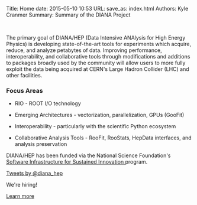 Title: Home
date: 2015-05-10 10:53
URL:
save_as: index.html
Authors: Kyle Cranmer
Summary: Summary of the DIANA Project

<br clear="all" />

<!-- using bootstrap3 grid layout here -->

The primary goal of DIANA/HEP (Data Intensive ANAlysis for High Energy Physics)
is developing state-of-the-art tools for experiments which acquire,
reduce, and analyze petabytes of data. Improving performance, interoperability,
and collaborative tools through modifications and additions to packages broadly
used by the community will allow users to more fully exploit the data being
acquired at CERN's Large Hadron Collider (LHC) and other facilities.

### Focus Areas

   * RIO - ROOT I/O technology

   * Emerging Architectures - vectorization, parallelization, GPUs (GooFit)

   * Interoperability - particularly with the scientific Python ecosystem

   * Collaborative Analysis Tools - RooFit, RooStats, HepData interfaces, and analysis preservation

DIANA/HEP has been funded via the National Science Foundation's [Software Infrastructure for Sustained Innovation ](http://www.nsf.gov/pubs/2014/nsf14520/nsf14520.htm) program.
   


<div class="row">
  <div class="col-md-6">
	<a class="twitter-timeline" href="https://twitter.com/diana_hep" data-widget-id="597346978662592512">Tweets by @diana_hep</a> <script>!function(d,s,id){var js,fjs=d.getElementsByTagName(s)[0],p=/^http:/.test(d.location)?'http':'https';if(!d.getElementById(id)){js=d.createElement(s);js.id=id;js.src=p+"://platform.twitter.com/widgets.js";fjs.parentNode.insertBefore(js,fjs);}}(document,"script","twitter-wjs");</script>
  </div>
  <div class="col-md-6">
  	<div class="jumbotron">
	  <p>We're hiring!</p>
	  <p><a class="btn btn-primary btn-lg" href="/pages/jobs.html" role="button">Learn more</a></p>
	</div>
  </div>

</div>
